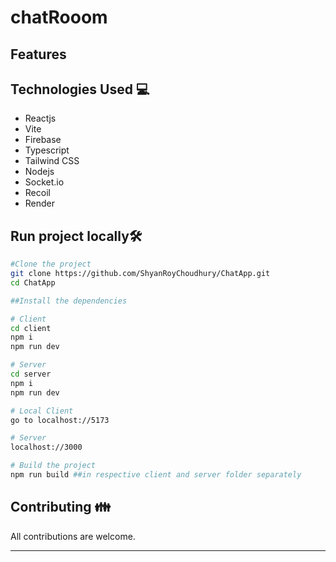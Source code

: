 # chatRooom 

## Features

## Technologies Used 💻
* Reactjs
* Vite
* Firebase
* Typescript
* Tailwind CSS
* Nodejs
* Socket.io
* Recoil
* Render

## Run project locally🛠️
```sh
#Clone the project
git clone https://github.com/ShyanRoyChoudhury/ChatApp.git
cd ChatApp

##Install the dependencies 

# Client
cd client
npm i
npm run dev

# Server
cd server
npm i
npm run dev

# Local Client
go to localhost://5173

# Server
localhost://3000

# Build the project
npm run build ##in respective client and server folder separately
```

## Contributing 👪
All contributions are welcome.

- - - -
